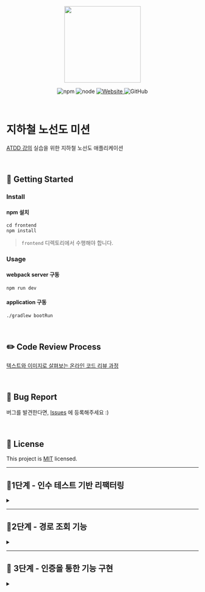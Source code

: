 <p align="center">
    <img width="200px;" src="https://raw.githubusercontent.com/woowacourse/atdd-subway-admin-frontend/master/images/main_logo.png"/>
</p>
<p align="center">
  <img alt="npm" src="https://img.shields.io/badge/npm-6.14.15-blue">
  <img alt="node" src="https://img.shields.io/badge/node-14.18.2-blue">
  <a href="https://edu.nextstep.camp/c/R89PYi5H" alt="nextstep atdd">
    <img alt="Website" src="https://img.shields.io/website?url=https%3A%2F%2Fedu.nextstep.camp%2Fc%2FR89PYi5H">
  </a>
  <img alt="GitHub" src="https://img.shields.io/github/license/next-step/atdd-subway-admin">
</p>

<br>

# 지하철 노선도 미션
[ATDD 강의](https://edu.nextstep.camp/c/R89PYi5H) 실습을 위한 지하철 노선도 애플리케이션

<br>

## 🚀 Getting Started

### Install
#### npm 설치
```
cd frontend
npm install
```
> `frontend` 디렉토리에서 수행해야 합니다.

### Usage
#### webpack server 구동
```
npm run dev
```
#### application 구동
```
./gradlew bootRun
```
<br>

## ✏️ Code Review Process
[텍스트와 이미지로 살펴보는 온라인 코드 리뷰 과정](https://github.com/next-step/nextstep-docs/tree/master/codereview)

<br>

## 🐞 Bug Report

버그를 발견한다면, [Issues](https://github.com/next-step/atdd-subway-service/issues) 에 등록해주세요 :)

<br>

## 📝 License

This project is [MIT](https://github.com/next-step/atdd-subway-service/blob/master/LICENSE.md) licensed.

***

## 🚀1단계 - 인수 테스트 기반 리팩터링
<details>
<summary> </summary>

### 요구사항 
* [x] LineService 리팩터링
* [x] (선택) LineSectionAcceptanceTest 리팩터링

### 요구사항 설명
#### 인수 테스트 기반 리팩터링
* LineService의 비즈니스 로직을 도메인으로 옮기기
  * Sections로
    * [x] addSection
    * [x] updateUpStation 
    * [x] updateDownStation
    * [x] updateDownStation
    * [x] getStations
    * [x] remove
  * Section으로
    * [x] updateUpStation
    * [x] updateDownStation
* 한번에 많은 부분을 고치려 하지 말고 나눠서 부분부분 리팩터링하기
* 전체 기능은 인수 테스트로 보호한 뒤 세부 기능을 TDD로 리팩터링하기

1. **Domain으로 옮길 로직을 찾기**  
   * 스프링 빈을 사용하는 객체와 의존하는 로직을 제외하고는 도메인으로 옮길 예정   
   * 객체지향 생활체조를 참고   
2. **Domain의 단위 테스트를 작성하기**   
   * 서비스 레이어에서 옮겨 올 로직의 기능을 테스트   
   * SectionsTest나 LineTest 클래스가 생성될 수 있음   
3. **로직을 옮기기**   
   * 기존 로직을 지우지 말고 새로운 로직을 만들어 수행   
   * 정상 동작 확인 후 기존 로직 제거

#### (선택) 인수 테스트 통합   
* API를 검증하기 보다는 시나리오, 흐름을 검증하는 테스트로 리팩터링 하기   
* 반드시 하나의 시나리오로 통합할 필요는 없음, 기능의 인수 조건을 설명할 때 하나 이상의 시나리오가 필요한 경우 여러개의 시나리오를 만들어 인수 테스트를 작성할 수 있음

인수 조건 예시
```
Feature: 지하철 구간 관련 기능

  Background 
    Given 지하철역 등록되어 있음
    And 지하철 노선 등록되어 있음
    And 지하철 노선에 지하철역 등록되어 있음

  Scenario: 지하철 구간을 관리
    When 지하철 구간 등록 요청
    Then 지하철 구간 등록됨
    When 지하철 노선에 등록된 역 목록 조회 요청
    Then 등록한 지하철 구간이 반영된 역 목록이 조회됨
    When 지하철 구간 삭제 요청
    Then 지하철 구간 삭제됨
    When 지하철 노선에 등록된 역 목록 조회 요청
    Then 삭제한 지하철 구간이 반영된 역 목록이 조회됨
```
</details>

---

## 🚀2단계 - 경로 조회 기능
<details>
<summary> </summary>

### 요구사항
* [x] 최단 경로 조회 인수 테스트 만들기
* [x] 최단 경로 조회 기능 구현하기

### 요청/응답 포맷   
**Request**
```
HTTP/1.1 200 
Request method:	GET
Request URI:	http://localhost:55494/paths?source=1&target=6
Headers: 	Accept=application/json
		Content-Type=application/json; charset=UTF-8
```   

**Response**
```
HTTP/1.1 200 
Content-Type: application/json
Transfer-Encoding: chunked
Date: Sat, 09 May 2020 14:54:11 GMT
Keep-Alive: timeout=60
Connection: keep-alive

{
    "stations": [
        {
            "id": 5,
            "name": "양재시민의숲역",
            "createdAt": "2020-05-09T23:54:12.007"
        },
        {
            "id": 4,
            "name": "양재역",
            "createdAt": "2020-05-09T23:54:11.995"
        },
        {
            "id": 1,
            "name": "강남역",
            "createdAt": "2020-05-09T23:54:11.855"
        },
        {
            "id": 2,
            "name": "역삼역",
            "createdAt": "2020-05-09T23:54:11.876"
        },
        {
            "id": 3,
            "name": "선릉역",
            "createdAt": "2020-05-09T23:54:11.893"
        }
    ],
    "distance": 40
}
```

### 힌트
<details>
<summary> </summary>

####최단 경로 라이브러리
* jgrapht 라이브러리를 활용하면 간편하게 최단거리를 조회할 수 있음
* 정점(vertext)과 간선(edge), 그리고 가중치 개념을 이용
  * 정점: 지하철역(Station)
  * 간선: 지하철역 연결정보(Section)
  * 가중치: 거리
* 최단 거리 기준 조회 시 가중치를 `거리`로 설정

```
@Test
public void getDijkstraShortestPath() {
    WeightedMultigraph<String, DefaultWeightedEdge> graph
            = new WeightedMultigraph(DefaultWeightedEdge.class);
    graph.addVertex("v1");
    graph.addVertex("v2");
    graph.addVertex("v3");
    graph.setEdgeWeight(graph.addEdge("v1", "v2"), 2);
    graph.setEdgeWeight(graph.addEdge("v2", "v3"), 2);
    graph.setEdgeWeight(graph.addEdge("v1", "v3"), 100);

    DijkstraShortestPath dijkstraShortestPath
            = new DijkstraShortestPath(graph);
    List<String> shortestPath 
            = dijkstraShortestPath.getPath("v3", "v1").getVertexList();

    assertThat(shortestPath.size()).isEqualTo(3);
}
```

#### 외부 라이브러리 테스트
* 외부 라이브러리의 구현을 수정할 수 없기 때문에 단위 테스트를 하지 않음
* 외부 라이브러리를 사용하는 직접 구현하는 로직을 검증해야 함
* 직접 구현하는 로직 검증 시 외부 라이브러리 부분은 실제 객체를 활용

**인수 테스트 픽스쳐 예시**
```
@DisplayName("지하철 경로 조회")
public class PathAcceptanceTest extends AcceptanceTest {
    private LineResponse 신분당선;
    private LineResponse 이호선;
    private LineResponse 삼호선;
    private StationResponse 강남역;
    private StationResponse 양재역;
    private StationResponse 교대역;
    private StationResponse 남부터미널역;

    /**
     * 교대역    --- *2호선* ---   강남역
     * |                        |
     * *3호선*                   *신분당선*
     * |                        |
     * 남부터미널역  --- *3호선* ---   양재
     */
    @BeforeEach
    public void setUp() {
        super.setUp();

        강남역 = StationAcceptanceTest.지하철역_등록되어_있음("강남역").as(StationResponse.class);
        양재역 = StationAcceptanceTest.지하철역_등록되어_있음("양재역").as(StationResponse.class);
        교대역 = StationAcceptanceTest.지하철역_등록되어_있음("교대역").as(StationResponse.class);
        남부터미널역 = StationAcceptanceTest.지하철역_등록되어_있음("남부터미널역").as(StationResponse.class);

        신분당선 = 지하철_노선_등록되어_있음("신분당선", "bg-red-600", 강남역, 양재역, 10);
        이호선 = 지하철_노선_등록되어_있음("이호선", "bg-red-600", 교대역, 강남역, 10);
        삼호선 = 지하철_노선_등록되어_있음("삼호선", "bg-red-600", 교대역, 양재역, 5);

        지하철_노선에_지하철역_등록되어_있음(삼호선, 교대역, 남부터미널역, 3);
    }
    ...
```

####예외 상황 예시
* 출발역과 도착역이 같은 경우
* 출발역과 도착역이 연결이 되어 있지 않은 경우
* 존재하지 않은 출발역이나 도착역을 조회 할 경우

####미션 수행 순서
**인수 테스트 성공 시키기**
* mock 서버와 dto를 정의하여 인수 테스트 성공 시키기   
`TDD의 방향보다 테스트를 통해 구현할 기능을 명세하는것과 리팩터링이 더 중요합니다!`   

Outside In 경우
* 컨트롤러 레이어 구현 이후 서비스 레이어 구현 시 서비스 테스트 우선 작성 후 기능 구현
* 서비스 테스트 내부에서 도메인들간의 로직의 흐름을 검증, 이 때 사용되는 도메인은 mock 객체를 활용
* 외부 라이브러리를 활용한 로직을 검증할 때는 가급적 실제 객체를 활용
* Happy 케이스에 대한 부분만 구현( Side 케이스에 대한 구현은 다음 단계에서 진행)

Inside Out 경우
* 도메인 설계 후 도메인 테스트를 시작으로 기능 구현 시작
* 해당 도메인의 단위 테스트를 통해 도메인의 역할과 경계를 설계
* 도메인의 구현이 끝나면 해당 도메인과 관계를 맺는 객체에 대해 기능 구현 시작
```
  - 1. PathFinder 라는 클래스 작성 후 경로 조회를 위한 테스트를 작성
  - 2. 경로 조회 메서드에서 Line을 인자로 받고 그 결과로 원하는 응답을 리턴하도록 테스트 완성
  - 3. 테스트를 성공시키기 위해 JGraph의 실제 객체를 활용(테스트에서는 알 필요가 없음)
```
`두 방향성을 모두 사용해보시고 테스트가 협력 객체의 세부 구현에 의존하는 경우(가짜 협력 객체 사용)와 테스트 대상이 협력 객체와 독립적이지 못하고 변경에 영향을 받는 경우(실제 협력 객체 사용)를 모두 경험해보세요 :)`

####프론트엔드
* 구현한 기능이 정상적으로 동작하는지 확인을 하기 위한 코드입니다.
* 반드시 페이지에 맞게 설계를 할 필요는 없고 프론트엔드 코드를 수정해도 무방합니다.

</details>
</details>

---

## 🚀 3단계 - 인증을 통한 기능 구현
<details>
<summary> </summary>

### 요구사항
* [x] 토큰 발급 기능 (로그인) 인수 테스트 만들기
* [x] 인증 - 내 정보 조회 기능 완성하기
* [ ] 인증 - 즐겨 찾기 기능 완성하기

### 요구사항 설명

#### 토큰 발급 인수 테스트
* 토큰 발급(로그인)을 검증하는 인수 테스트 만들기
* AuthAcceptanceTest 인수 테스트 만들기

**인수 조건**
```
Feature: 로그인 기능

Scenario: 로그인을 시도한다.
Given 회원 등록되어 있음
When 로그인 요청
Then 로그인 됨
```

**요청/응답**   
request
```
POST /login/token HTTP/1.1
content-type: application/json; charset=UTF-8
accept: application/json
{
    "password": "password",
    "email": "email@email.com"
}
```

response
```
HTTP/1.1 200 
Content-Type: application/json
Transfer-Encoding: chunked
Date: Sun, 27 Dec 2020 04:32:26 GMT
Keep-Alive: timeout=60
Connection: keep-alive

{
    "accessToken": "eyJhbGciOiJIUzI1NiJ9.eyJzdWIiOiJlbWFpbEBlbWFpbC5jb20iLCJpYXQiOjE2MDkwNDM1NDYsImV4cCI6MTYwOTA0NzE0Nn0.dwBfYOzG_4MXj48Zn5Nmc3FjB0OuVYyNzGqFLu52syY"
}
```   
* 이메일과 패스워드를 이용하여 요청 시 access token을 응답하는 기능을 구현하기
* AuthAcceptanceTest을 만족하도록 구현하면 됨
* AuthAcceptanceTest에서 제시하는 예외 케이스도 함께 고려하여 구현하기

**Bearer Auth 유효하지 않은 토큰 인수 테스트**
  * 유효하지 않은 토큰으로 /members/me 요청을 보낼 경우에 대한 예외 처리


####내 정보 조회 기능
**인수 테스트**
* MemberAcceptanceTest 클래스의 manageMyInfo메서드에 인수 테스트를 추가하기
* 내 정보 조회, 수정, 삭제 기능을 /members/me 라는 URI 요청으로 동작하도록 검증
* 로그인 후 발급 받은 토큰을 포함해서 요청 하기
```
@DisplayName("나의 정보를 관리한다.")
@Test
void manageMyInfo() {

}
```
**토큰을 통한 인증**
* `/members/me` 요청 시 토큰을 확인하여 로그인 정보를 받아올 수 있도록 하기
* `@AuthenticationPrincipal`과 `AuthenticationPrincipalArgumentResolver`을 활용하기
* 아래의 기능이 제대로 동작하도록 구현하기
```
@GetMapping("/members/me")
public ResponseEntity<MemberResponse> findMemberOfMine(LoginMember loginMember) {
    MemberResponse member = memberService.findMember(loginMember.getId());
    return ResponseEntity.ok().body(member);
}

@PutMapping("/members/me")
public ResponseEntity<MemberResponse> updateMemberOfMine(LoginMember loginMember, @RequestBody MemberRequest param) {
    memberService.updateMember(loginMember.getId(), param);
    return ResponseEntity.ok().build();
}

@DeleteMapping("/members/me")
public ResponseEntity<MemberResponse> deleteMemberOfMine(LoginMember loginMember) {
    memberService.deleteMember(loginMember.getId());
    return ResponseEntity.noContent().build();
}
```

####즐겨 찾기 기능 구현하기
* 즐겨찾기 기능을 완성하기
* 인증을 포함하여 전체 ATDD 사이클을 경험할 수 있도록 기능을 구현하기

**인수 조건**
```
Feature: 즐겨찾기를 관리한다.

  Background 
    Given 지하철역 등록되어 있음
    And 지하철 노선 등록되어 있음
    And 지하철 노선에 지하철역 등록되어 있음
    And 회원 등록되어 있음
    And 로그인 되어있음

  Scenario: 즐겨찾기를 관리
    When 즐겨찾기 생성을 요청
    Then 즐겨찾기 생성됨
    When 즐겨찾기 목록 조회 요청
    Then 즐겨찾기 목록 조회됨
    When 즐겨찾기 삭제 요청
    Then 즐겨찾기 삭제됨
```

생성 요청/응답
```
Feature: 즐겨찾기를 관리한다.

  Background 
    Given 지하철역 등록되어 있음
    And 지하철 노선 등록되어 있음
    And 지하철 노선에 지하철역 등록되어 있음
    And 회원 등록되어 있음
    And 로그인 되어있음

  Scenario: 즐겨찾기를 관리
    When 즐겨찾기 생성을 요청
    Then 즐겨찾기 생성됨
    When 즐겨찾기 목록 조회 요청
    Then 즐겨찾기 목록 조회됨
    When 즐겨찾기 삭제 요청
    Then 즐겨찾기 삭제됨
```


목록 조회 요청/응답
```
GET /favorites HTTP/1.1
authorization: Bearer eyJhbGciOiJIUzI1NiJ9.eyJzdWIiOiJlbWFpbEBlbWFpbC5jb20iLCJpYXQiOjE2MDkwNDM1NDYsImV4cCI6MTYwOTA0NzE0Nn0.dwBfYOzG_4MXj48Zn5Nmc3FjB0OuVYyNzGqFLu52syY
accept: application/json
host: localhost:50336
connection: Keep-Alive
user-agent: Apache-HttpClient/4.5.13 (Java/14.0.2)
accept-encoding: gzip,deflate

HTTP/1.1 200 
Content-Type: application/json
Transfer-Encoding: chunked
Date: Sun, 27 Dec 2020 04:32:26 GMT
Keep-Alive: timeout=60
Connection: keep-alive

[
    {
        "id": 1,
        "source": {
            "id": 1,
            "name": "강남역",
            "createdDate": "2020-12-27T13:32:26.364439",
            "modifiedDate": "2020-12-27T13:32:26.364439"
        },
        "target": {
            "id": 3,
            "name": "정자역",
            "createdDate": "2020-12-27T13:32:26.486256",
            "modifiedDate": "2020-12-27T13:32:26.486256"
        }
    }
]
```

삭제 요청/응답
```
DELETE /favorites/1 HTTP/1.1
authorization: Bearer eyJhbGciOiJIUzI1NiJ9.eyJzdWIiOiJlbWFpbEBlbWFpbC5jb20iLCJpYXQiOjE2MDkwNDM1NDYsImV4cCI6MTYwOTA0NzE0Nn0.dwBfYOzG_4MXj48Zn5Nmc3FjB0OuVYyNzGqFLu52syY
accept: */*
host: localhost:50336
connection: Keep-Alive
user-agent: Apache-HttpClient/4.5.13 (Java/14.0.2)
accept-encoding: gzip,deflate



HTTP/1.1 204 No Content
Keep-Alive: timeout=60
Connection: keep-alive
Date: Sun, 27 Dec 2020 04:32:26 GMT

```

### 힌트
**인증 기반 인수 테스트**
* 사용자 정보를 인수 테스트 메서드의 첫번째 파라미터로 넘겨줄 수 있음

```
@BeforeEach
public void setUp() {
    ...

    회원_생성을_요청(EMAIL, PASSWORD, 20);
    사용자 = 로그인_되어_있음(EMAIL, PASSWORD);
}

@DisplayName("즐겨찾기를 관리한다.")
@Test
void manageMember() {
    // when
    ExtractableResponse<Response> createResponse = 즐겨찾기_생성을_요청(사용자, 강남역, 정자역);
    ...
}
```
* 참고로 코틀린에서는 확장 함수를 활용하여 작성할 수 있음

```
val 사용자 = RestAssured.given().log().all().auth().oauth2(accessToken)

@Test
fun 즐겨찾기_관리_기능() {
    val response = 사용자.즐겨찾기_생성_요청(강남역, 정자역)
    ...
}
```

```
fun RequestSpecification.즐겨찾기_생성_요청(
    source: Long,
    target: Long
): ExtractableResponse<FavoriteResponse> {
    val favoriteRequest = FavoriteRequest(source, target)

    return this
        .contentType(MediaType.APPLICATION_JSON_VALUE)
        .body(favoriteRequest)
        .`when`().post("/favorites")
        .then().log().all()
        .extract()
}
```


</details>

